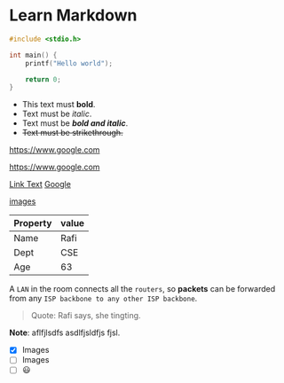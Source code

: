 # Learn Markdown
```c
#include <stdio.h>

int main() {
    printf("Hello world");

    return 0;
}
```

- This text must **bold**.
- Text must be *italic*.
- Text must be ***bold and italic***.
- ~~Text must be strikethrough.~~

<https://www.google.com>

https://www.google.com

[Link Text](https://www.google.com)
[Google](https://www.google.com)

[images]('./Downloads/-127wiki.jpg')


|Property|value|
|---|---|
|Name| Rafi|
|Dept|CSE|
|Age|63|

A `LAN` in the room connects all the `routers`, so **packets** can be
forwarded from any `ISP backbone to any other ISP backbone`.

> Quote: Rafi says, she tingting.

**Note**: aflfjlsdfs asdlfjsldfjs fjsl.

* [X] Images
* [ ] Images
* [ ] :smiley: